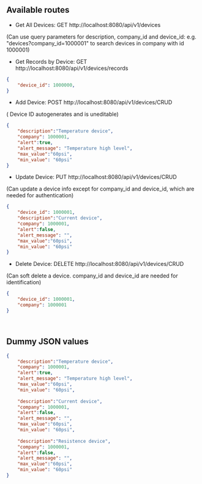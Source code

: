 
## Available routes

- Get All Devices: GET http://localhost:8080/api/v1/devices

<p> (Can use query parameters for description, company_id and device_id: e.g. "devices?company_id=1000001" to search devices in company with id 1000001)</p>

- Get Records by Device: GET http://localhost:8080/api/v1/devices/records
```json
{
    "device_id": 1000000,
}
```

- Add Device: POST http://localhost:8080/api/v1/devices/CRUD
<p> ( Device ID autogenerates and is uneditable)</p>

```json
{
    "description":"Temperature device",
    "company": 1000001,
    "alert":true,
    "alert_message": "Temperature high level", 
    "max_value":"60psi",
    "min_value": "60psi"
}
```

- Update Device: PUT http://localhost:8080/api/v1/devices/CRUD

<p> (Can update a device info except for company_id and device_id, which are needed for authentication) </p>

```json
{
    "device_id": 1000001,
    "description":"Current device",
    "company": 1000001,
    "alert":false,
    "alert_message": "", 
    "max_value":"60psi",
    "min_value": "60psi"
}
```

- Delete Device: DELETE http://localhost:8080/api/v1/devices/CRUD
<p> (Can soft delete a device. company_id and device_id are needed for identification) </p>

```json
{
    "device_id": 1000001,
    "company": 1000001
}
```

<br>

## Dummy JSON values
```json
{
    "description":"Temperature device",
    "company": 1000001,
    "alert":true,
    "alert_message": "Temperature high level", 
    "max_value":"60psi",
    "min_value": "60psi",
        
    "description":"Current device",
    "company": 1000001,
    "alert":false,
    "alert_message": "", 
    "max_value":"60psi",
    "min_value": "60psi",
        
    "description":"Resistence device",
    "company": 1000001,
    "alert":false,
    "alert_message": "", 
    "max_value":"60psi",
    "min_value": "60psi"
}

```
